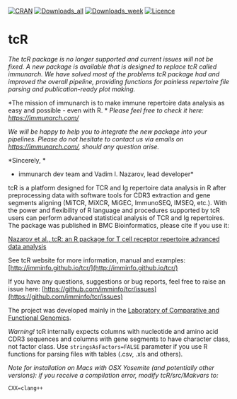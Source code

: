 [![CRAN](http://www.r-pkg.org/badges/version/tcR?style=flat-square)](https://cran.r-project.org/package=tcR)
[![Downloads_all](http://cranlogs.r-pkg.org/badges/grand-total/tcR)](http://www.r-pkg.org/pkg/tcR)
[![Downloads_week](http://cranlogs.r-pkg.org/badges/last-week/tcR)](http://www.r-pkg.org/pkg/tcR)
[![Licence](https://img.shields.io/hexpm/l/plug.svg?style=flat-square)](http://www.apache.org/licenses/LICENSE-2.0)

tcR
===

*The tcR package is no longer supported and current issues will not be fixed. A new package is available that is designed to replace tcR called immunarch.*
*We have solved most of the problems tcR package had and improved the overall pipeline, providing functions for painless repertoire file parsing and publication-ready plot making.*

*The mission of immunarch is to make immune repertoire data analysis as easy and possible - even with R. *
*Please feel free to check it here: https://immunarch.com/*

*We will be happy to help you to integrate the new package into your pipelines. Please do not hesitate to contact us via emails on https://immunarch.com/, should any question arise.*

*Sincerely, *
*  immunarch dev team and Vadim I. Nazarov, lead developer*

tcR is a platform designed for TCR and Ig repertoire data analysis in R after preprocessing data with software tools for CDR3 extraction and gene segments aligning (MiTCR, MiXCR, MiGEC, ImmunoSEQ, IMSEQ, etc.). With the power and flexibility of R language and procedures supported by tcR users can perform advanced statistical analysis of TCR and Ig repertoires. The package was published in BMC Bioinformatics, please cite if you use it:

[Nazarov et al., tcR: an R package for T cell receptor repertoire advanced data analysis](http://www.biomedcentral.com/1471-2105/16/175)

See tcR website for more information, manual and examples: [http://imminfo.github.io/tcr/](http://imminfo.github.io/tcr/)

If you have any questions, suggestions or bug reports, feel free to raise an issue here: [https://github.com/imminfo/tcr/issues](https://github.com/imminfo/tcr/issues)

The project was developed mainly in the [Laboratory of Comparative and Functional Genomics](http://labcfg.ibch.ru/lcfg.html).

*Warning!*
tcR internally expects columns with nucleotide and amino acid CDR3 sequences and columns with gene segments to have character class, not factor class. Use `stringsAsFactors=FALSE` parameter if you use R functions for parsing files with tables (.csv, .xls and others).

*Note for installation on Macs with OSX Yosemite (and potentially other versions):  if you receive a compilation error, modify tcR/src/Makvars to:*

```
CXX=clang++
```
